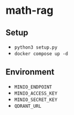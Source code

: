 # math-rag

## Setup
- `python3 setup.py`
- `docker compose up -d`

## Environment
- `MINIO_ENDPOINT`
- `MINIO_ACCESS_KEY`
- `MINIO_SECRET_KEY`
- `QDRANT_URL`
